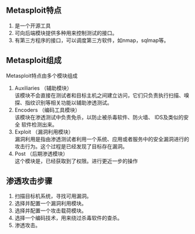 ## Metasploit特点
1. 是一个开源工具
2. 可向后端模块提供多种用来控制测试的接口。
3. 有第三方程序的接口，可以调度第三方软件，如nmap，sqlmap等。

## Metasploit组成
Metasploit特点由多个模块组成
1. Auxiliaries （辅助模块）  
该模块不会直接在测试者和目标主机之间建立访问，它们只负责执行扫描、嗅 探、指纹识别等相关功能以辅助渗透测试。
2. Encoders （编码工具模块）  
该模块在渗透测试中负责免杀，以防止被杀毒软件、防火墙、 IDS及类似的安全 软件检测出来。
3. Exploit （漏洞利用模块）  
漏洞利用是指由渗透测试者利用一个系统、应用或者服务中的安全漏洞进行的攻击行为。这个过程是已经发现了目标存在漏洞。
4. Post （后期渗透模块）  
这个模块是，已经获取到了权限。进行更近一步的操作


## 渗透攻击步骤
1. 扫描目标机系统，寻找可用漏洞。
2. 选择并配置一个漏洞利用模块。
3. 选择并配置一个攻击载荷模块。
4. 选择一个编码技术，用来绕过杀毒软件的查杀。 
5. 渗透攻击。


